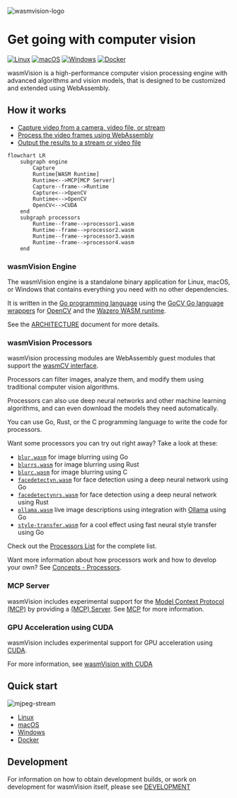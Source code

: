 ![wasmvision-logo](./images/wasmvision-logo.png)

# Get going with computer vision

[![Linux](https://github.com/wasmvision/wasmvision/actions/workflows/linux.yml/badge.svg?branch=dev)](https://github.com/wasmvision/wasmvision/actions/workflows/linux.yml) [![macOS](https://github.com/wasmvision/wasmvision/actions/workflows/macos.yml/badge.svg?branch=dev)](https://github.com/wasmvision/wasmvision/actions/workflows/macos.yml) [![Windows](https://github.com/wasmvision/wasmvision/actions/workflows/windows.yml/badge.svg?branch=dev)](https://github.com/wasmvision/wasmvision/actions/workflows/windows.yml) [![Docker](https://github.com/wasmvision/wasmvision/actions/workflows/docker.yml/badge.svg?branch=dev)](https://github.com/wasmvision/wasmvision/actions/workflows/docker.yml)

wasmVision is a high-performance computer vision processing engine with advanced algorithms and vision models, that is designed to be customized and extended using WebAssembly.

## How it works

- [Capture video from a camera, video file, or stream](https://wasmvision.com/docs/concepts/capture/)
- [Process the video frames using WebAssembly](https://wasmvision.com/docs/concepts/process/)
- [Output the results to a stream or video file](https://wasmvision.com/docs/concepts/output/)

```mermaid
flowchart LR
    subgraph engine
        Capture
        Runtime[WASM Runtime]
        Runtime<-->MCP[MCP Server]
        Capture--frame-->Runtime
        Capture<-->OpenCV
        Runtime<-->OpenCV
        OpenCV<-->CUDA
    end
    subgraph processors
        Runtime--frame-->processor1.wasm
        Runtime--frame-->processor2.wasm
        Runtime--frame-->processor3.wasm
        Runtime--frame-->processor4.wasm
    end
```

### wasmVision Engine

The wasmVision engine is a standalone binary application for Linux, macOS, or Windows that contains everything you need with no other dependencies.

It is written in the [Go programming language](https://go.dev/) using the [GoCV Go language wrappers](https://github.com/hybridgroup/gocv) for [OpenCV](https://github.com/opencv/opencv) and the [Wazero WASM runtime](https://github.com/tetratelabs/wazero).

See the [ARCHITECTURE](https://wasmvision.com/docs/concepts/architecture) document for more details.

### wasmVision Processors

wasmVision processing modules are WebAssembly guest modules that support the [wasmCV interface](https://wasmcv.org).

Processors can filter images, analyze them, and modify them using traditional computer vision algorithms.

Processors can also use deep neural networks and other machine learning algorithms, and can even download the models they need automatically.

You can use Go, Rust, or the C programming language to write the code for processors.

Want some processors you can try out right away? Take a look at these:

- [`blur.wasm`](./processors/blur/) for image blurring using Go
- [`blurrs.wasm`](./processors/blurrs/) for image blurring using Rust
- [`blurc.wasm`](./processors/blurc/) for image blurring using C
- [`facedetectyn.wasm`](./processors/facedetectyn/) for face detection using a deep neural network using Go
- [`facedetectynrs.wasm`](./processors/facedetectynrs/) for face detection using a deep neural network using Rust
- [`ollama.wasm`](./processors/ollama/) live image descriptions using integration with [Ollama](https://ollama.com/) using Go
- [`style-transfer.wasm`](./processors/style-transfer/) for a cool effect using fast neural style transfer using Go

Check out the [Processors List](https://wasmvision.com/docs/reference/processors/) for the complete list.

Want more information about how processors work and how to develop your own? See [Concepts - Processors](https://wasmvision.com/docs/concepts/processors/). 

### MCP Server

wasmVision includes experimental support for the [Model Context Protocol (MCP)](https://modelcontextprotocol.info/) by providing a [(MCP) Server](https://modelcontextprotocol.info/specification/draft/server/). See [MCP](https://wasmvision.com/docs/concepts/mcp/) for more information.

### GPU Acceleration using CUDA

wasmVision includes experimental support for GPU acceleration using [CUDA](https://en.wikipedia.org/wiki/CUDA).

For more information, see [wasmVision with CUDA](https://wasmvision.com/docs/concepts/cuda/)

## Quick start

![mjpeg-stream](./images/mjpeg-stream.png)

- [Linux](https://wasmvision.com/getting-started/install/linux/)
- [macOS](https://wasmvision.com/getting-started/install/macos/)
- [Windows](https://wasmvision.com/getting-started/install/windows/)
- [Docker](https://wasmvision.com/getting-started/install/docker/)

## Development

For information on how to obtain development builds, or work on development for wasmVision itself, please see [DEVELOPMENT](https://wasmvision.com/docs/guides/development/)
